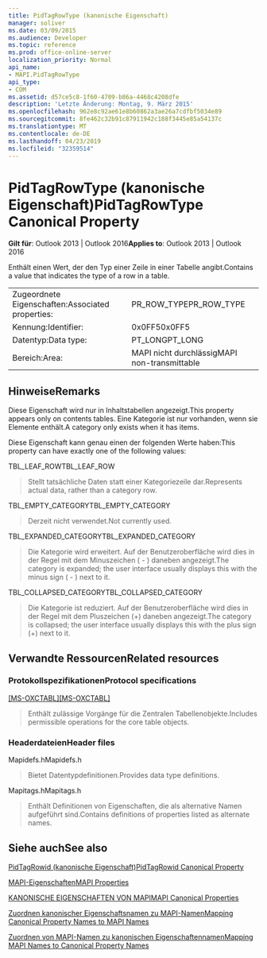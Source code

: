 ```yaml
---
title: PidTagRowType (kanonische Eigenschaft)
manager: soliver
ms.date: 03/09/2015
ms.audience: Developer
ms.topic: reference
ms.prod: office-online-server
localization_priority: Normal
api_name:
- MAPI.PidTagRowType
api_type:
- COM
ms.assetid: d57ce5c8-1f60-4709-b86a-4468c4208dfe
description: 'Letzte Änderung: Montag, 9. März 2015'
ms.openlocfilehash: 962e8c92ae61e8b60862a3ae26a7cdfbf5034e89
ms.sourcegitcommit: 8fe462c32b91c87911942c188f3445e85a54137c
ms.translationtype: MT
ms.contentlocale: de-DE
ms.lasthandoff: 04/23/2019
ms.locfileid: "32359514"
---
```

# <a name="pidtagrowtype-canonical-property"></a><span data-ttu-id="18e22-103">PidTagRowType (kanonische Eigenschaft)</span><span class="sxs-lookup"><span data-stu-id="18e22-103">PidTagRowType Canonical Property</span></span>

  
  
<span data-ttu-id="18e22-104">**Gilt für**: Outlook 2013 | Outlook 2016</span><span class="sxs-lookup"><span data-stu-id="18e22-104">**Applies to**: Outlook 2013 | Outlook 2016</span></span> 
  
<span data-ttu-id="18e22-105">Enthält einen Wert, der den Typ einer Zeile in einer Tabelle angibt.</span><span class="sxs-lookup"><span data-stu-id="18e22-105">Contains a value that indicates the type of a row in a table.</span></span>
  
|||
|:-----|:-----|
|<span data-ttu-id="18e22-106">Zugeordnete Eigenschaften:</span><span class="sxs-lookup"><span data-stu-id="18e22-106">Associated properties:</span></span>  <br/> |<span data-ttu-id="18e22-107">PR_ROW_TYPE</span><span class="sxs-lookup"><span data-stu-id="18e22-107">PR_ROW_TYPE</span></span>  <br/> |
|<span data-ttu-id="18e22-108">Kennung:</span><span class="sxs-lookup"><span data-stu-id="18e22-108">Identifier:</span></span>  <br/> |<span data-ttu-id="18e22-109">0x0FF5</span><span class="sxs-lookup"><span data-stu-id="18e22-109">0x0FF5</span></span>  <br/> |
|<span data-ttu-id="18e22-110">Datentyp:</span><span class="sxs-lookup"><span data-stu-id="18e22-110">Data type:</span></span>  <br/> |<span data-ttu-id="18e22-111">PT_LONG</span><span class="sxs-lookup"><span data-stu-id="18e22-111">PT_LONG</span></span>  <br/> |
|<span data-ttu-id="18e22-112">Bereich:</span><span class="sxs-lookup"><span data-stu-id="18e22-112">Area:</span></span>  <br/> |<span data-ttu-id="18e22-113">MAPI nicht durchlässig</span><span class="sxs-lookup"><span data-stu-id="18e22-113">MAPI non-transmittable</span></span>  <br/> |
   
## <a name="remarks"></a><span data-ttu-id="18e22-114">Hinweise</span><span class="sxs-lookup"><span data-stu-id="18e22-114">Remarks</span></span>

<span data-ttu-id="18e22-115">Diese Eigenschaft wird nur in Inhaltstabellen angezeigt.</span><span class="sxs-lookup"><span data-stu-id="18e22-115">This property appears only on contents tables.</span></span> <span data-ttu-id="18e22-116">Eine Kategorie ist nur vorhanden, wenn sie Elemente enthält.</span><span class="sxs-lookup"><span data-stu-id="18e22-116">A category only exists when it has items.</span></span>
  
<span data-ttu-id="18e22-117">Diese Eigenschaft kann genau einen der folgenden Werte haben:</span><span class="sxs-lookup"><span data-stu-id="18e22-117">This property can have exactly one of the following values:</span></span>
  
<span data-ttu-id="18e22-118">TBL_LEAF_ROW</span><span class="sxs-lookup"><span data-stu-id="18e22-118">TBL_LEAF_ROW</span></span> 
  
> <span data-ttu-id="18e22-119">Stellt tatsächliche Daten statt einer Kategoriezeile dar.</span><span class="sxs-lookup"><span data-stu-id="18e22-119">Represents actual data, rather than a category row.</span></span>
    
<span data-ttu-id="18e22-120">TBL_EMPTY_CATEGORY</span><span class="sxs-lookup"><span data-stu-id="18e22-120">TBL_EMPTY_CATEGORY</span></span> 
  
> <span data-ttu-id="18e22-121">Derzeit nicht verwendet.</span><span class="sxs-lookup"><span data-stu-id="18e22-121">Not currently used.</span></span>
    
<span data-ttu-id="18e22-122">TBL_EXPANDED_CATEGORY</span><span class="sxs-lookup"><span data-stu-id="18e22-122">TBL_EXPANDED_CATEGORY</span></span> 
  
> <span data-ttu-id="18e22-123">Die Kategorie wird erweitert. Auf der Benutzeroberfläche wird dies in der Regel mit dem Minuszeichen ( - ) daneben angezeigt.</span><span class="sxs-lookup"><span data-stu-id="18e22-123">The category is expanded; the user interface usually displays this with the minus sign ( - ) next to it.</span></span>
    
<span data-ttu-id="18e22-124">TBL_COLLAPSED_CATEGORY</span><span class="sxs-lookup"><span data-stu-id="18e22-124">TBL_COLLAPSED_CATEGORY</span></span> 
  
> <span data-ttu-id="18e22-125">Die Kategorie ist reduziert. Auf der Benutzeroberfläche wird dies in der Regel mit dem Pluszeichen (+) daneben angezeigt.</span><span class="sxs-lookup"><span data-stu-id="18e22-125">The category is collapsed; the user interface usually displays this with the plus sign (+) next to it.</span></span>
    
## <a name="related-resources"></a><span data-ttu-id="18e22-126">Verwandte Ressourcen</span><span class="sxs-lookup"><span data-stu-id="18e22-126">Related resources</span></span>

### <a name="protocol-specifications"></a><span data-ttu-id="18e22-127">Protokollspezifikationen</span><span class="sxs-lookup"><span data-stu-id="18e22-127">Protocol specifications</span></span>

<span data-ttu-id="18e22-128">[[MS-OXCTABL]](https://msdn.microsoft.com/library/d33612dc-36a8-4623-8a26-c156cf8aae4b%28Office.15%29.aspx)</span><span class="sxs-lookup"><span data-stu-id="18e22-128">[[MS-OXCTABL]](https://msdn.microsoft.com/library/d33612dc-36a8-4623-8a26-c156cf8aae4b%28Office.15%29.aspx)</span></span>
  
> <span data-ttu-id="18e22-129">Enthält zulässige Vorgänge für die Zentralen Tabellenobjekte.</span><span class="sxs-lookup"><span data-stu-id="18e22-129">Includes permissible operations for the core table objects.</span></span>
    
### <a name="header-files"></a><span data-ttu-id="18e22-130">Headerdateien</span><span class="sxs-lookup"><span data-stu-id="18e22-130">Header files</span></span>

<span data-ttu-id="18e22-131">Mapidefs.h</span><span class="sxs-lookup"><span data-stu-id="18e22-131">Mapidefs.h</span></span>
  
> <span data-ttu-id="18e22-132">Bietet Datentypdefinitionen.</span><span class="sxs-lookup"><span data-stu-id="18e22-132">Provides data type definitions.</span></span>
    
<span data-ttu-id="18e22-133">Mapitags.h</span><span class="sxs-lookup"><span data-stu-id="18e22-133">Mapitags.h</span></span>
  
> <span data-ttu-id="18e22-134">Enthält Definitionen von Eigenschaften, die als alternative Namen aufgeführt sind.</span><span class="sxs-lookup"><span data-stu-id="18e22-134">Contains definitions of properties listed as alternate names.</span></span>
    
## <a name="see-also"></a><span data-ttu-id="18e22-135">Siehe auch</span><span class="sxs-lookup"><span data-stu-id="18e22-135">See also</span></span>



[<span data-ttu-id="18e22-136">PidTagRowid (kanonische Eigenschaft)</span><span class="sxs-lookup"><span data-stu-id="18e22-136">PidTagRowid Canonical Property</span></span>](pidtagrowid-canonical-property.md)


[<span data-ttu-id="18e22-137">MAPI-Eigenschaften</span><span class="sxs-lookup"><span data-stu-id="18e22-137">MAPI Properties</span></span>](mapi-properties.md)
  
[<span data-ttu-id="18e22-138">KANONISCHE EIGENSCHAFTEN VON MAPI</span><span class="sxs-lookup"><span data-stu-id="18e22-138">MAPI Canonical Properties</span></span>](mapi-canonical-properties.md)
  
[<span data-ttu-id="18e22-139">Zuordnen kanonischer Eigenschaftsnamen zu MAPI-Namen</span><span class="sxs-lookup"><span data-stu-id="18e22-139">Mapping Canonical Property Names to MAPI Names</span></span>](mapping-canonical-property-names-to-mapi-names.md)
  
[<span data-ttu-id="18e22-140">Zuordnen von MAPI-Namen zu kanonischen Eigenschaftennamen</span><span class="sxs-lookup"><span data-stu-id="18e22-140">Mapping MAPI Names to Canonical Property Names</span></span>](mapping-mapi-names-to-canonical-property-names.md)

